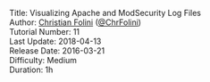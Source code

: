 Title: Visualizing Apache and ModSecurity Log Files  
Author: <a href="mailto:christian.folini@netnea.com">Christian Folini</a> (<a href="https://twitter.com/ChrFolini">@ChrFolini</a>)  
Tutorial Number: 11  
Last Update: 2018-04-13  
Release Date: 2016-03-21  
Difficulty: Medium  
Duration: 1h  
